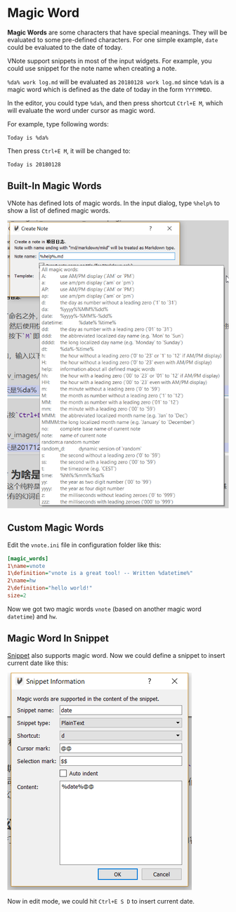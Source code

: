 # Magic Word
**Magic Words** are some characters that have special meanings. They will be evaluated to some pre-defined characters. For one simple example, `date` could be evaluated to the date of today.

VNote support snippets in most of the input widgets. For example, you could use snippet for the note name when creating a note.

`%da% work log.md` will be evaluated as `20180128 work log.md` since `%da%` is a magic word which is defined as the date of today in the form `YYYYMMDD`.

In the editor, you could type `%da%`, and then press shortcut `Ctrl+E M`, which will evaluate the word under cursor as magic word.

For example, type following words:

```
Today is %da%
```

Then press `Ctrl+E M`, it will be changed to:

```
Today is 20180128
```

## Built-In Magic Words
VNote has defined lots of magic words. In the input dialog, type `%help%` to show a list of defined magic words.

![](_v_images/_1517138965_254456675.png)

## Custom Magic Words
Edit the `vnote.ini` file in configuration folder like this:

```ini
[magic_words]
1\name=vnote
1\definition="vnote is a great tool! -- Written %datetime%"
2\name=hw
2\definition="hello world!"
size=2
```

Now we got two magic words `vnote` (based on another magic word `datetime`) and `hw`.

## Magic Word In Snippet
[Snippet](snippet.html) also supports magic word. Now we could define a snippet to insert current date like this:

![](_v_images/_1517139520_1176992512.png)

Now in edit mode, we could hit `Ctrl+E S D` to insert current date.
